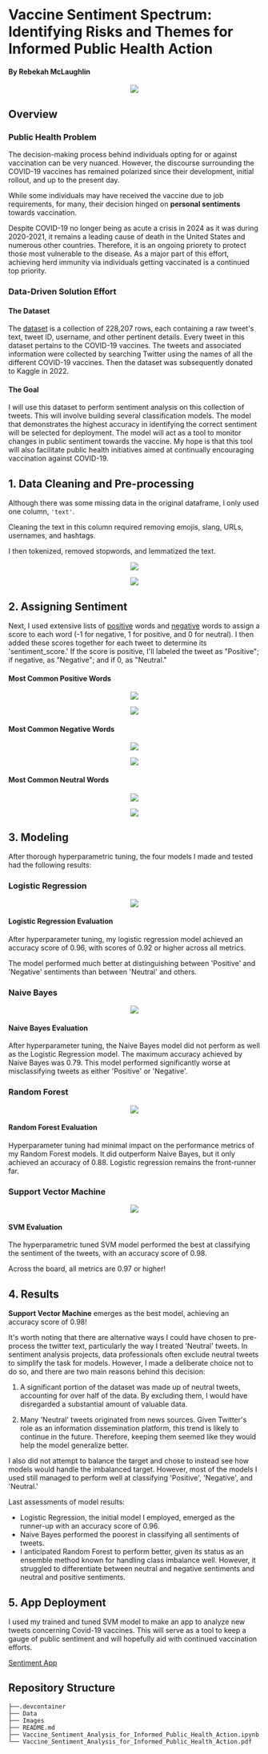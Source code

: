 # Vaccine Sentiment Spectrum: Identifying Risks and Themes for Informed Public Health Action
#### By Rebekah McLaughlin

<p align="center">
  <img src = https://content.presspage.com/uploads/2110/1920_potsvaccination.jpeg?10000>
</p> 

## Overview

### Public Health Problem
The decision-making process behind individuals opting for or against vaccination can be very nuanced. However, the discourse surrounding the COVID-19 vaccines has remained polarized since their development, initial rollout, and up to the present day. 

While some individuals may have received the vaccine due to job requirements, for many, their decision hinged on **personal sentiments** towards vaccination.

Despite COVID-19 no longer being as acute a crisis in 2024 as it was during 2020-2021, it remains a leading cause of death in the United States and numerous other countries. Therefore, it is an ongoing priorety to protect those most vulnerable to the disease. As a major part of this effort, achieving herd immunity via individuals getting vaccinated is a continued top priority.

### Data-Driven Solution Effort

#### **The Dataset**

The [dataset](https://https://www.kaggle.com/datasets/gpreda/all-covid19-vaccines-tweets) is a collection of 228,207 rows, each containing a raw tweet's text, tweet ID, username, and other pertinent details. Every tweet in this dataset pertains to the COVID-19 vaccines. The tweets and associated information were collected by searching Twitter using the names of all the different COVID-19 vaccines. Then the dataset was subsequently donated to Kaggle in 2022.

#### **The Goal**

I will use this dataset to perform sentiment analysis on this collection of tweets. This will involve building several classification models. The model that demonstrates the highest accuracy in identifying the correct sentiment will be selected for deployment. The model will act as a tool to monitor changes in public sentiment towards the vaccine. My hope is that this tool will also facilitate public health initiatives aimed at continually encouraging vaccination against COVID-19.

## 1. Data Cleaning and Pre-processing

Although there was some missing data in the original dataframe, I only used one column, `'text'`.

Cleaning the text in this column required removing emojis, slang, URLs, usernames, and hashtags.

I then tokenized, removed stopwords, and lemmatized the text.

<p align="center">
  <img src = Images/corpusMCW.png>
</p> 

<p align="center">
  <img src = Images/corpuswordcloud.png>
</p> 

## 2. Assigning Sentiment

Next, I used extensive lists of [positive](https://gist.github.com/mkulakowski2/4289437) words and [negative](https://gist.github.com/mkulakowski2/4289441) words to assign a score to each word (-1 for negative, 1 for positive, and 0 for neutral). I then added these scores together for each tweet to determine its 'sentiment_score.' If the score is positive, I'll labeled the tweet as "Positive"; if negative, as "Negative"; and if 0, as "Neutral."

#### Most Common Positive Words
<p align="center">
  <img src = Images/positivewordcounts.png>
</p> 

<p align="center">
  <img src = Images/positivewordcloud.png>
</p> 

#### Most Common Negative Words
<p align="center">
  <img src = Images/negativewordcounts.png>
</p> 

<p align="center">
  <img src = Images/negativewordcloud.png>
</p> 

#### Most Common Neutral Words
<p align="center">
  <img src = Images/neutralwordcounts.png>
</p> 

<p align="center">
  <img src = Images/neutralwordcloud.png>
</p> 

## 3. Modeling

After thorough hyperparametric tuning, the four models I made and tested had the following results:

### Logistic Regression

<p align="center">
  <img src = Images/lorgregcm.png>
</p> 

#### **Logistic Regression Evaluation**

After hyperparameter tuning, my logistic regression model achieved an accuracy score of 0.96, with scores of 0.92 or higher across all metrics.

The model performed much better at distinguishing between 'Positive' and 'Negative' sentiments than between 'Neutral' and others.

### Naive Bayes

<p align="center">
  <img src = Images/naivebayescm.png>
</p> 

#### **Naive Bayes Evaluation**

After hyperparameter tuning, the Naive Bayes model did not perform as well as the Logistic Regression model. The maximum accuracy achieved by Naive Bayes was 0.79. This model performed significantly worse at misclassifying tweets as either 'Positive' or 'Negative'.

### Random Forest

<p align="center">
  <img src = Images/randomforestcm.png>
</p> 

#### **Random Forest Evaluation**

Hyperparameter tuning had minimal impact on the performance metrics of my Random Forest models. It did outperform Naive Bayes, but it only achieved an accuracy of 0.88. Logistic regression remains the front-runner far.

### Support Vector Machine

<p align="center">
  <img src = Images/svmcm.png>
</p> 

#### **SVM Evaluation**

The hyperparametric tuned SVM model performed the best at classifying the sentiment of the tweets, with an accuracy score of 0.98. 

Across the board, all metrics are 0.97 or higher!

## 4. Results

**Support Vector Machine** emerges as the best model, achieving an accuracy score of 0.98!

It's worth noting that there are alternative ways I could have chosen to pre-process the twitter text, particularly the way I treated 'Neutral' tweets. In sentiment analysis projects, data professionals often exclude neutral tweets to simplify the task for models. However, I made a deliberate choice not to do so, and there are two main reasons behind this decision:

1. A significant portion of the dataset was made up of neutral tweets, accounting for over half of the data. By excluding them, I would have disregarded a substantial amount of valuable data.

2. Many 'Neutral' tweets originated from news sources. Given Twitter's role as an information dissemination platform, this trend is likely to continue in the future. Therefore, keeping them seemed like they would help the model generalize better.

I also did not attempt to balance the target and chose to instead see how models would handle the imbalanced target. However, most of the models I used still managed to perform well at classifying 'Positive', 'Negative', and 'Neutral.'

Last assessments of model results:
- Logistic Regression, the initial model I employed, emerged as the runner-up with an accuracy score of 0.96.
- Naive Bayes performed the poorest in classifying all sentiments of tweets.
- I anticipated Random Forest to perform better, given its status as an ensemble method known for handling class imbalance well. However, it struggled to differentiate between neutral and negative sentiments and neutral and positive sentiments.

## 5. App Deployment

I used my trained and tuned SVM model to make an app to analyze new tweets concerning Covid-19 vaccines. This will serve as a tool to keep a gauge of public sentiment and will hopefully aid with continued vaccination efforts.

[Sentiment App](https://covid19vaccinetwittersentiment.streamlit.app/)

## Repository Structure

```
├──.devcontainer
├── Data
├── Images
├── README.md
├── Vaccine_Sentiment_Analysis_for_Informed_Public_Health_Action.ipynb
└── Vaccine_Sentiment_Analysis_for_Informed_Public_Health_Action.pdf
```
